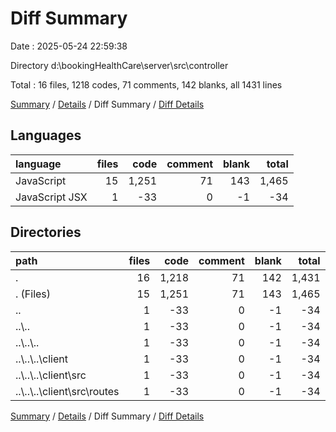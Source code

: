 # Diff Summary

Date : 2025-05-24 22:59:38

Directory d:\\bookingHealthCare\\server\\src\\controller

Total : 16 files,  1218 codes, 71 comments, 142 blanks, all 1431 lines

[Summary](results.md) / [Details](details.md) / Diff Summary / [Diff Details](diff-details.md)

## Languages
| language | files | code | comment | blank | total |
| :--- | ---: | ---: | ---: | ---: | ---: |
| JavaScript | 15 | 1,251 | 71 | 143 | 1,465 |
| JavaScript JSX | 1 | -33 | 0 | -1 | -34 |

## Directories
| path | files | code | comment | blank | total |
| :--- | ---: | ---: | ---: | ---: | ---: |
| . | 16 | 1,218 | 71 | 142 | 1,431 |
| . (Files) | 15 | 1,251 | 71 | 143 | 1,465 |
| .. | 1 | -33 | 0 | -1 | -34 |
| ..\\.. | 1 | -33 | 0 | -1 | -34 |
| ..\\..\\.. | 1 | -33 | 0 | -1 | -34 |
| ..\\..\\..\\client | 1 | -33 | 0 | -1 | -34 |
| ..\\..\\..\\client\\src | 1 | -33 | 0 | -1 | -34 |
| ..\\..\\..\\client\\src\\routes | 1 | -33 | 0 | -1 | -34 |

[Summary](results.md) / [Details](details.md) / Diff Summary / [Diff Details](diff-details.md)
